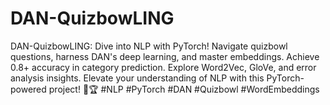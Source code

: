 # DAN-QuizbowLING
DAN-QuizbowLING: Dive into NLP with PyTorch! Navigate quizbowl questions, harness DAN's deep learning, and master embeddings. Achieve 0.8+ accuracy in category prediction. Explore Word2Vec, GloVe, and error analysis insights. Elevate your understanding of NLP with this PyTorch-powered project! 🧠🏆 #NLP #PyTorch #DAN #Quizbowl #WordEmbeddings
